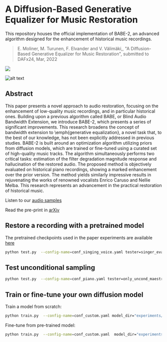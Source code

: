 # A Diffusion-Based Generative Equalizer for Music Restoration


This repository houses the official implementation of BABE-2, an advanced algorithm designed for the enhancement of historical music recordings. 

> E. Moliner, M. Turunen, F. Elvander and V. Välimäki,, "A Diffusion-Based Generative Equalizer for Music Restoration", submitted to DAFx24, Mar, 2022



![](manuscript/figures/hawaii-trend.png)


![alt text](http://research.spa.aalto.fi/publications/papers/dafx-babe2/media/pipeline.png)

## Abstract

This paper presents a novel approach to audio restoration, focusing on the enhancement of low-quality music recordings, and in particular historical ones. 
Building upon a previous algorithm called BABE, or Blind Audio Bandwidth Extension, we introduce BABE-2, which presents a series of significant improvements.
This research broadens the concept of bandwidth extension to \emph{generative equalization}, a novel task that, to the best of our knowledge, has not been explicitly addressed in previous studies. 
BABE-2 is built around an optimization algorithm utilizing priors from diffusion models, which are trained or fine-tuned using a curated set of high-quality music tracks. The algorithm simultaneously performs two critical tasks: estimation of the filter degradation magnitude response and hallucination of the restored audio. The proposed method is objectively evaluated on historical piano recordings, showing a marked enhancement over the prior version. The method yields similarly impressive results in rejuvenating the works of renowned vocalists Enrico Caruso and Nellie Melba. 
This research represents an advancement in the practical restoration of historical music.

Listen to our [audio samples](http://research.spa.aalto.fi/publications/papers/dafx-babe2/)

Read the pre-print in [arXiv](https://arxiv.org/abs/2403.18636)

## Restore a recording with a pretrained model

The pretrained checkpoints used in the paper experiments are available  [here](http://research.spa.aalto.fi/publications/papers/dafx-babe2/checkpoints/)

```bash
python test.py  --config-name=conf_singing_voice.yaml tester=singer_evaluator_BABE2 tester.checkpoint="path/to/checkpoint.pt" id="BABE2_restored" tester.evaluation.single_recording="path/to/recording.wav"
```

## Test unconditional sampling

```bash
python test.py  --config-name=conf_piano.yaml tester=only_uncond_maestro tester.checkpoint="path/to/checkpoint.pt" id="BABE2" tester.modes=["unconditional"]
```


## Train or fine-tune your own diffusion model

Train a model from scratch:

```bash
python train.py  --config-name=conf_custom.yaml model_dir="experiments/model_dir" exp.batch=$batch_size dset.path="/path/to/dataset"
```

Fine-tune from pre-trained model:

```bash
python train.py  --config-name=conf_custom.yaml  model_dir="experiments/finetuned_model_dir" exp.batch=$batch_size dset.path="/path/to/dataset" exp.finetuning=True exp.base_checkpoint="/link/to/pretrained/checkpoint.pt" 
```



